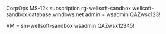 CorpOps MS-12k subscription
rg-wellsoft-sandbox
wellsoft-sandbox.database.windows.net
admin = wsadmin
QAZwsx123!

VM = sm-wellsoft-sandbox
wsadmin QAZwsx12345!

